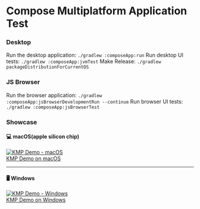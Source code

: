 # Compose Multiplatform Application Test

### Desktop
Run the desktop application: `./gradlew :composeApp:run`
Run desktop UI tests: `./gradlew :composeApp:jvmTest`
Make Release: `./gradlew packageDistributionForCurrentOS`


### JS Browser 
Run the browser application: `./gradlew :composeApp:jsBrowserDevelopmentRun --continue`
Run browser UI tests: `./gradlew :composeApp:jsBrowserTest`


### Showcase

#### 💻 macOS(apple silicon chip)
[![KMP Demo - macOS](https://img.youtube.com/vi/iJbF_2pVWVo/0.jpg)](https://www.youtube.com/watch?v=iJbF_2pVWVo)  
[KMP Demo on macOS](https://www.youtube.com/watch?v=iJbF_2pVWVo)

---

#### 🖥️ Windows
[![KMP Demo - Windows](https://img.youtube.com/vi/1uHFSoLgpa8/0.jpg)](https://www.youtube.com/watch?v=1uHFSoLgpa8)  
[KMP Demo on Windows](https://www.youtube.com/watch?v=1uHFSoLgpa8)
